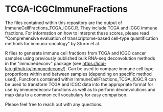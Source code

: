 # TCGA-ICGCImmuneFractions

The files contained within this repository are the output of ImmuneCellFractions_TCGA_ICGC.R. They include TCGA and ICGC immune fractions. For information on how to interpret these scores, please read "Comprehensive evaluation of transcriptome-based cell-type quantification methods for immuno-oncology" by Sturm et al.

R files to generate immune cell fractions from TCGA and ICGC cancer samples using previously published bulk RNA-seq deconvolution methods in the "immunedeconv" package (see https://icbi-lab.github.io/immunedeconv/). Can be used to compare immune cell type proportions within and between samples (depending on specific method used). Functions contained within ImmuneCellFractions_TCGA_ICGC.R can be used to transform TCGA and ICGC data into the appropriate format for use by immunedeconv functions as well as to perform deconvolutions and map data to a common cell vocabulary for easy comparison. 

Please feel free to reach out with any questions.
